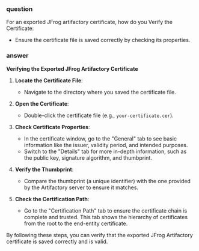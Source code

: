 ### question

For an exported JFrog artifactory certificate, how do you Verify the Certificate:

- Ensure the certificate file is saved correctly by checking its properties.

### answer

**Verifying the Exported JFrog Artifactory Certificate**

1. **Locate the Certificate File**:

   - Navigate to the directory where you saved the certificate file.

2. **Open the Certificate**:

   - Double-click the certificate file (e.g., `your-certificate.cer`).

3. **Check Certificate Properties**:

   - In the certificate window, go to the "General" tab to see basic information like the issuer, validity period, and intended purposes.
   - Switch to the "Details" tab for more in-depth information, such as the public key, signature algorithm, and thumbprint.

4. **Verify the Thumbprint**:

   - Compare the thumbprint (a unique identifier) with the one provided by the Artifactory server to ensure it matches.

5. **Check the Certification Path**:
   - Go to the "Certification Path" tab to ensure the certificate chain is complete and trusted. This tab shows the hierarchy of certificates from the root to the end-entity certificate.

By following these steps, you can verify that the exported JFrog Artifactory certificate is saved correctly and is valid.
